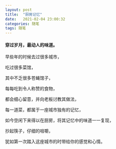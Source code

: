 ```yaml
---
layout: post
title:  "厨房记忆"
date:   2021-02-04 23:00:32
categories: 随笔
tags: 随笔
---
```

#### 穿过岁月，最动人的味道。

早些年的时候去过很多城市，

吃过很多菜馆，

其中不乏很多苍蝇馆子，

每每吃到令人称赞的食物，

都会细心留意，并向老板讨教其做法，

每一道菜，都属于一座城市独有的记忆，

如今空闲下来得以在厨房，将其记忆中的味道一一复现，

抄起筷子，仔细的咀嚼，

犹如第一次踏入这座城市的时带给你的感觉和心情。





